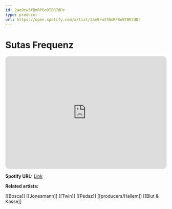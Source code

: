 ```yaml
---
id: 2ae9rw3fBmRP8o9TBR7dDr
type: producer
url: https://open.spotify.com/artist/2ae9rw3fBmRP8o9TBR7dDr
---
```

# Sutas Frequenz

<iframe style="border-radius:12px" src="https://open.spotify.com/embed/artist/2ae9rw3fBmRP8o9TBR7dDr" width="100%" height="352" frameBorder="0" allowfullscreen="" allow="autoplay; clipboard-write; encrypted-media; fullscreen; picture-in-picture" loading="lazy"></iframe>

**Spotify URL:** [Link](https://open.spotify.com/artist/2ae9rw3fBmRP8o9TBR7dDr)

**Related artists:**

[[Bosca]]
[[Jonesmann]]
[[Twin]]
[[Pedaz]]
[[producers/Hallem]]
[[Blut & Kasse]]
